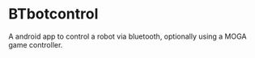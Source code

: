BTbotcontrol
============

A android app to control a robot via bluetooth, optionally using a MOGA game controller.
